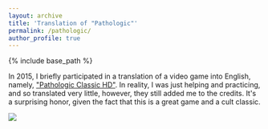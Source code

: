 ```yaml
---
layout: archive
title: 'Translation of "Pathologic"'
permalink: /pathologic/
author_profile: true
---
```


{% include base_path %}

In 2015, I briefly participated in a translation of a video game into English, namely, 
<a href="https://store.steampowered.com/app/384110/Pathologic_Classic_HD/">"Pathologic Classic HD"</a>. In reality, I 
was just helping and practicing, and so translated very little, however, they still added me to the credits.
It's a surprising honor, given the fact that this is a great game and a cult classic.

<img src="/images/pathologic.png.png">


